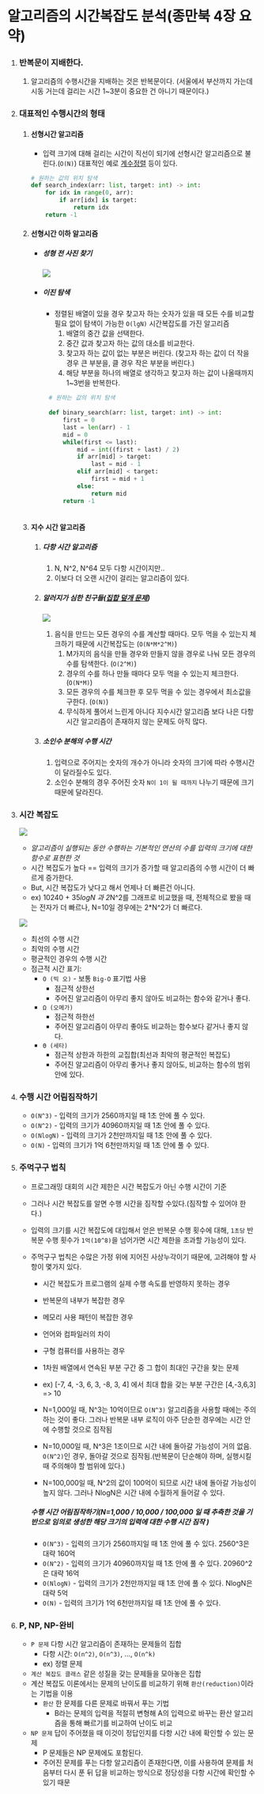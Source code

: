 # 알고리즘의 시간복잡도 분석(종만북 4장 요약)

1. ### 반복문이 지배한다.

   1. 알고리즘의 수행시간을 지배하는 것은 반복문이다. (서울에서 부산까지 가는데 시동 거는데 걸리는 시간 1~3분이 중요한 건 아니기 때문이다.)

2. ### 대표적인 수행시간의 형태

   1. #### 선형시간 알고리즘

      - 입력 크기에 대해 걸리는 시간이 직선이 되기에 선형시간 알고리즘으로 불린다.(`O(N)`)
        대표적인 예로 [계수정렬](https://bowbowbow.tistory.com/8) 등이 있다.

      ```python
      # 원하는 값의 위치 탐색
      def search_index(arr: list, target: int) -> int:
          for idx in range(0, arr):
              if arr[idx] is target:
                  return idx
          return -1
      ```
      
   2. #### 선형시간 이하 알고리즘
   
      - ##### 성형 전 사진 찾기
   
        ![](../../img/theory/01-TimeComplexity/search-plastic-surgery.png)
   
      - ##### 이진 탐색
   
        - 정렬된 배열이 있을 경우 찾고자 하는 숫자가 있을 때 모든 수를 비교할 필요 없이 탐색이 가능한 `O(lgN)` 시간복잡도를 가진 알고리즘
             1. 배열의 중간 값을 선택한다.
             2. 중간 값과 찾고자 하는 값의 대소를 비교한다.
             3. 찾고자 하는 값이 없는 부분은 버린다.
                (찾고자 하는 값이 더 작을 경우 큰 부분을, 클 경우 작은 부분을 버린다.)
           4. 해당 부분을 하나의 배열로 생각하고 찾고자 하는 값이 나올때까지 1~3번을 반복한다.
        
      ```python
           # 원하는 값의 위치 탐색
           
           def binary_search(arr: list, target: int) -> int:
               first = 0
               last = len(arr) - 1
               mid = 0
               while(first <= last):
                   mid = int((first + last) / 2)
                   if arr[mid] > target:
                       last = mid - 1
                   elif arr[mid] < target:
                       first = mid + 1
                   else:
                       return mid
               return -1
           
        ```
   
   3. #### 지수 시간 알고리즘
   
      1. ##### 다항 시간 알고리즘
   
         1. N, N^2, N^64 모두  다항 시간이지만..
         2. 이보다 더 오랜 시간이 걸리는 알고리즘이 있다.
   
      2. ##### 알러지가 심한 친구들([집합 덮개 문제](https://dudri63.github.io/2019/01/25/algo15/))
   
         ![](../../img/theory/01-TimeComplexity/allergy.png)
   
         1. 음식을 만드는 모든 경우의 수를 계산할 때마다. 모두 먹을 수 있는지 체크하기 때문에 시간복잡도는 (`O(N*M*2^M)`)
               1. M가지의 음식을 만들 경우와 만들지 않을 경우로 나눠 모든 경우의 수를 탐색한다. (`O(2^M)`)
               2. 경우의 수를 하나 만들 때마다 모두 먹을 수 있는지 체크한다. (`O(N*M)`)
               3. 모든 경우의 수를 체크한 후 모두 먹을 수 있는 경우에서 최소값을 구한다. (`O(N)`)
            2. 무식하게 풀어서 느린게 아니다 지수시간 알고리즘 보다 나은 다항시간 알고리즘이 존재하지 않는 문제도 아직 많다.
   
      3. ##### 소인수 분해의 수행 시간
   
         1. 입력으로 주어지는 숫자의 개수가 아니라 숫자의 크기에 따라 수행시간이 달라질수도 있다.
         2. 소인수 분해의 경우 주어진 숫자 `N이 1이 될 때까지` 나누기 때문에 크기 때문에 달라진다.
   
3. ### 시간 복잡도

   ![](../../img/theory/01-TimeComplexity/time_complexity_graph.png)

   - *알고리즘이 실행되는 동안 수행하는 기본적인 연산의 수를 입력의 크기에 대한 함수로 표현한 것*
   - 시간 복잡도가 높다 == 입력의 크기가 증가할 때 알고리즘의 수행 시간이 더 빠르게 증가한다.
   - But, 시간 복잡도가 낮다고 해서 언제나 더 빠른건 아니다.
   - ex) 10240 + 35*logN 과 2*N^2를 그래프로 비교했을 때, 전체적으로 봤을 때는 전자가 더 빠르나, N=10일 경우에는 2*N^2가 더 빠르다.

   ![](../../img/theory/01-TimeComplexity/compare_n2_and_const.png)

   - 최선의 수행 시간
   - 최악의 수행 시간
   - 평균적인 경우의 수행 시간
   - 점근적 시간 표기:
     - `O (빅 오)` - 보통 `Big-O` 표기법 사용
       - 점근적 상한선
       - 주어진 알고리즘이 아무리 좋지 않아도 비교하는 함수와 같거나 좋다.
     - `Ω (오메가)`
       - 점근적 하한선
       - 주어진 알고리즘이 아무리 좋아도 비교하는 함수보다 같거나 좋지 않다.
     - `Θ (세타)`
       - 점근적 상한과 하한의 교집합(최선과 최악의 평균적인 복잡도)
       - 주어진 알고리즘이 아무리 좋거나 좋지 않아도, 비교하는 함수의 범위 안에 있다.

4. ### 수행 시간 어림짐작하기

   - `O(N^3)` - 입력의 크기가 2560까지일 때 1초 안에 풀 수 있다.
   - `O(N^2)` - 입력의 크기가 40960까지일 때 1초 안에 풀 수 있다.
   - `O(NlogN)` - 입력의 크기가 2천만까지일 때 1초 안에 풀 수 있다.
   - `O(N)` - 입력의 크기가 1억 6천만까지일 때 1초 안에 풀 수 있다.

5. ### 주먹구구 법칙

   - 프로그래밍 대회의 시간 제한은 시간 복잡도가 아닌 수행 시간이 기준
   - 그러나 시간 복잡도를 알면 수행 시간을 짐작할 수있다.(짐작할 수 있어야 한다.)
   - 입력의 크기를 시간 복잡도에 대입해서 얻은 반복문 수행 횟수에 대해, `1초당` 반복문 수행 횟수가 `1억(10^8)`을 넘어가면 시간 제한을 초과할 가능성이 있다.
   - 주먹구구 법칙은 수많은 가정 위에 지어진 사상누각이기 때문에, 고려해야 할 사항이 몇가지 있다.
     - 시간 복잡도가 프로그램의 실제 수행 속도를 반영하지 못하는 경우
     - 반복문의 내부가 복잡한 경우
     - 메모리 사용 패턴이 복잡한 경우
     - 언어와 컴파일러의 차이
     - 구형 컴퓨터를 사용하는 경우




      - 1차원 배열에서 연속된 부분 구간 중 그 합이 최대인 구간을 찾는 문제
      - ex) [-7, 4, -3, 6, 3, -8, 3, 4] 에서 최대 합을 갖는 부분 구간은 [4,-3,6,3] => 10
      - N=1,000일 때,  N^3는 10억이므로 `O(N^3)` 알고리즘을 사용할 때에는 주의하는 것이 좋다. 그러나 반복문 내부 로직이 아주 단순한 경우에는 시간 안에 수행할 것으로 짐작됨
      - N=10,000일 때, N^3은 1조이므로 시간 내에 돌아갈 가능성이 거의 없음. `O(N^2)`인 경우,  돌아갈 것으로 짐작됨.(반복문이 단순해야 하며, 실행시킬 때 주의해야 할 범위에 있다.)
      - N=100,000일 때, N^2의 값이 100억이 되므로 시간 내에 돌아갈 가능성이 높지 않다. 그러나 NlogN은 시간 내에 수월하게 들어갈 수 있다.



     ##### 수행 시간 어림짐작하기(N=1,000 / 10,000 / 100,000 일 때 추측한 것을 기반으로 임의로 생성한 해당 크기의 입력에 대한 수행 시간 짐작 )

      - `O(N^3)` - 입력의 크기가 2560까지일 때 1초 안에 풀 수 있다. 2560^3은 대략 160억
      - `O(N^2)` - 입력의 크기가 40960까지일 때 1초 안에 풀 수 있다. 20960^2은 대략 16억
      - `O(NlogN)` - 입력의 크기가 2천만까지일 때 1초 안에 풀 수 있다. NlogN은 대략 5억
      - `O(N)` - 입력의 크기가 1억 6천만까지일 때 1초 안에 풀 수 있다.



7. ### P, NP, NP-완비

   - `P 문제` 다항 시간 알고리즘이 존재하는 문제들의 집합
     - 다항 시간: `O(n^2)`, `O(n^3)`, ..., `O(n^k)`
     - ex) 정렬 문제
   - `계산 복잡도 클래스` 같은 성질을 갖는 문제들을 모아놓은 집합
   - 계산 복잡도 이론에서는 문제의 난이도를 비교하기 위해 `환산(reduction)`이라는 기법을 이용
     - `환산` 한 문제를 다른 문제로 바꿔서 푸는 기법
       - B라는 문제의 입력을 적절히 변형해 A의 입력으로 바꾸는 환산 알고리즘을 통해 빠르기를 비교하여 난이도 비교
   - `NP 문제` 답이 주어졌을 때 이것이 정답인지를 다항 시간 내에 확인할 수 있는 문제
     - P 문제들은 NP 문제에도 포함된다.
     - 주어진 문제를 푸는 다항 알고리즘이 존재한다면, 이를 사용하여 문제를 처음부터 다시 푼 뒤 답을 비교하는 방식으로 정당성을 다항 시간에 확인할 수 있기 때문
